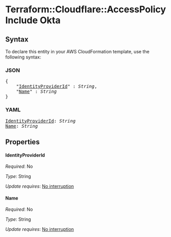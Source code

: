 # Terraform::Cloudflare::AccessPolicy Include Okta

## Syntax

To declare this entity in your AWS CloudFormation template, use the following syntax:

### JSON

<pre>
{
    "<a href="#identityproviderid" title="IdentityProviderId">IdentityProviderId</a>" : <i>String</i>,
    "<a href="#name" title="Name">Name</a>" : <i>String</i>
}
</pre>

### YAML

<pre>
<a href="#identityproviderid" title="IdentityProviderId">IdentityProviderId</a>: <i>String</i>
<a href="#name" title="Name">Name</a>: <i>String</i>
</pre>

## Properties

#### IdentityProviderId

_Required_: No

_Type_: String

_Update requires_: [No interruption](https://docs.aws.amazon.com/AWSCloudFormation/latest/UserGuide/using-cfn-updating-stacks-update-behaviors.html#update-no-interrupt)

#### Name

_Required_: No

_Type_: String

_Update requires_: [No interruption](https://docs.aws.amazon.com/AWSCloudFormation/latest/UserGuide/using-cfn-updating-stacks-update-behaviors.html#update-no-interrupt)

